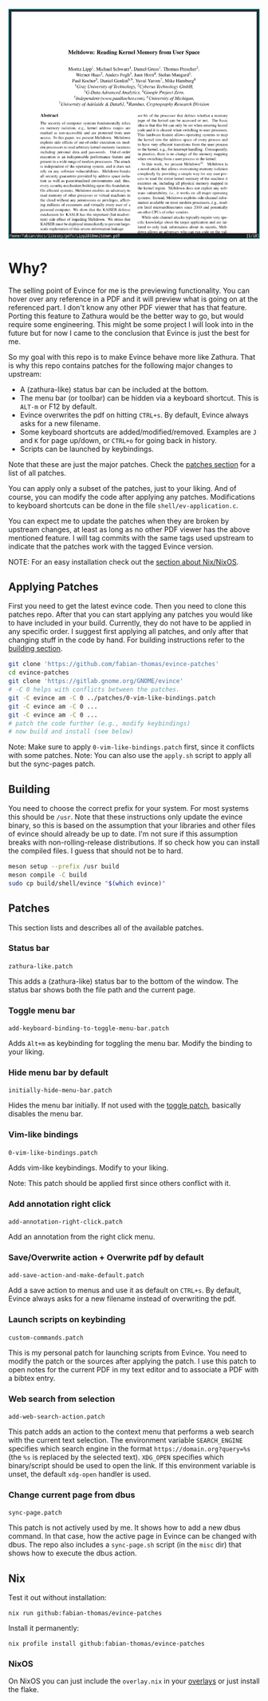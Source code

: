 ![how evince looks with the zathura like patches](zathura-like-evince.png)

# Why?

The selling point of Evince for me is the previewing functionality.  You can
hover over any reference in a PDF and it will preview what is going on at the
referenced part.  I don't know any other PDF viewer that has that feature.
Porting this feature to Zathura would be the better way to go, but would require
some engineering.  This might be some project I will look into in the future but
for now I came to the conclusion that Evince is just the best for me.

So my goal with this repo is to make Evince behave more like Zathura.
That is why this repo contains patches for the following major changes to
upstream:

- A (zathura-like) status bar can be included at the bottom.
- The menu bar (or toolbar) can be hidden via a keyboard shortcut. This is
  `ALT-m` or F12 by default.
- Evince overwrites the pdf on hitting `CTRL+s`. By default, Evince always asks
  for a new filename.
- Some keyboard shortcuts are added/modified/removed. Examples are `J` and `K`
  for page up/down, or `CTRL+o` for going back in history.
- Scripts can be launched by keybindings.

Note that these are just the major patches. Check the [patches section](#patches) for a list
of all patches.

You can apply only a subset of the patches, just to your liking. And of course, you can modify the
code after applying any patches. Modifications to keyboard shortcuts can be done
in the file `shell/ev-application.c`.

You can expect me to update the patches when they are broken by upstream changes,
at least as long as no other PDF viewer has the above mentioned feature. I will tag
commits with the same tags used upstream to indicate that the patches work with the
tagged Evince version.

NOTE: For an easy installation check out the [section about Nix/NixOS](#nix).

## Applying Patches

First you need to get the latest evince code. Then you need to clone this patches
repo. After that you can start applying any patches you would like to have
included in your build. Currently, they do not have to be applied in any specific
order. I suggest first applying all patches, and only after that changing stuff
in the code by hand.
For building instructions refer to the [building section](#building).
``` sh
git clone 'https://github.com/fabian-thomas/evince-patches'
cd evince-patches
git clone 'https://gitlab.gnome.org/GNOME/evince'
# -C 0 helps with conflicts between the patches.
git -C evince am -C 0 ../patches/0-vim-like-bindings.patch
git -C evince am -C 0 ...
git -C evince am -C 0 ...
# patch the code further (e.g., modify keybindings)
# now build and install (see below)
```

Note: Make sure to apply `0-vim-like-bindings.patch` first, since it conflicts with some patches.
Note: You can also use the `apply.sh` script to apply all but the sync-pages patch.

## Building

You need to choose the correct prefix for your system. For most systems this
should be `/usr`. Note that these instructions only update the evince binary, so
this is based on the assumption that your libraries and other files of evince
should already be up to date. I'm not sure if this assumption breaks with
non-rolling-release distributions. If so check how you can install the compiled
files. I guess that should not be to hard.
```sh
meson setup --prefix /usr build
meson compile -C build
sudo cp build/shell/evince "$(which evince)"
```

## Patches

This section lists and describes all of the available patches.

### Status bar

`zathura-like.patch`

This adds a (zathura-like) status bar to the bottom of the window.
The status bar shows both the file path and the current page.

### Toggle menu bar

`add-keyboard-binding-to-toggle-menu-bar.patch`

Adds `Alt+m` as keybinding for toggling the menu bar. Modify the binding to your
liking.

### Hide menu bar by default

`initially-hide-menu-bar.patch`

Hides the menu bar initially. If not used with the [toggle patch](#toggle-menu-bar),
basically disables the menu bar.

### Vim-like bindings

`0-vim-like-bindings.patch`

Adds vim-like keybindings. Modify to your liking.

Note: This patch should be applied first since others conflict with it.

### Add annotation right click

`add-annotation-right-click.patch`

Add an annotation from the right click menu.

### Save/Overwrite action + Overwrite pdf by default

`add-save-action-and-make-default.patch`

Add a save action to menus and use it as default on `CTRL+s`. By default, Evince always
asks for a new filename instead of overwriting the pdf.

### Launch scripts on keybinding

`custom-commands.patch`

This is my personal patch for launching scripts from Evince. You need to modify the patch or
the sources after applying the patch. I use this patch to open notes for the current PDF in my
text editor and to associate a PDF with a bibtex entry.

### Web search from selection

`add-web-search-action.patch`

This patch adds an action to the context menu that performs a web search with the current text selection.
The environment variable `SEARCH_ENGINE` specifies which search engine in the format `https://domain.org?query=%s` (the `%s` is replaced by the selected text).
`XDG_OPEN` specifies which binary/script should be used to open the link.
If this environment variable is unset, the default `xdg-open` handler is used.

### Change current page from dbus

`sync-page.patch`

This patch is not actively used by me. It shows how to add a new dbus command. In that case,
how the active page in Evince can be changed with dbus. The repo also includes a `sync-page.sh`
script (in the `misc` dir) that shows how to execute the dbus action.

## Nix

Test it out without installation:
```
nix run github:fabian-thomas/evince-patches
```

Install it permanently:
```
nix profile install github:fabian-thomas/evince-patches
```

### NixOS

On NixOS you can just include the `overlay.nix` in your [overlays](https://nixos.wiki/wiki/Overlays) or just install the flake.
